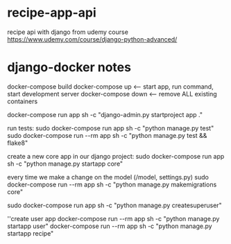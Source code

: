 # recipe-app-api
recipe api with django from udemy course https://www.udemy.com/course/django-python-advanced/




# django-docker notes
docker-compose build
docker-compose up  <-- start app, run command, start development server
docker-compose down  <-- remove ALL existing containers

docker-compose run app sh -c "django-admin.py startproject app ."

run tests:
sudo docker-compose run app sh -c "python manage.py test"
sudo docker-compose run --rm app sh -c "python manage.py test && flake8"


create a new core app in our django project:
sudo docker-compose run app sh -c "python manage.py startapp core" 

every time we make a change on the model (/model, settings.py)
sudo docker-compose run --rm app sh -c "python manage.py makemigrations core" 


sudo docker-compose run app sh -c "python manage.py createsuperuser" 

''create user app
docker-compose run --rm app sh -c "python manage.py startapp user"
docker-compose run --rm app sh -c "python manage.py startapp recipe"

